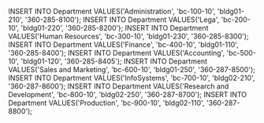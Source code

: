 INSERT INTO Department VALUES('Administration', 'bc-100-10', 'bldg01-210', '360-285-8100');
INSERT INTO Department VALUES('Lega', 'bc-200-10', 'bldg01-220', '360-285-8200');
INSERT INTO Department VALUES('Human Resources', 'bc-300-10', 'bldg01-230', '360-285-8300');
INSERT INTO Department VALUES('Finance', 'bc-400-10', 'bldg01-110', '360-285-8400');
INSERT INTO Department VALUES('Accounting', 'bc-500-10', 'bldg01-120', '360-285-8405');
INSERT INTO Department VALUES('Sales and Marketing', 'bc-600-10', 'bldg01-250', '360-287-8500');
INSERT INTO Department VALUES('InfoSystems', 'bc-700-10', 'bldg02-210', '360-287-8600');
INSERT INTO Department VALUES('Research and Development', 'bc-800-10', 'bldg02-250', '360-287-8700');
INSERT INTO Department VALUES('Production', 'bc-900-10', 'bldg02-110', '360-287-8800');
